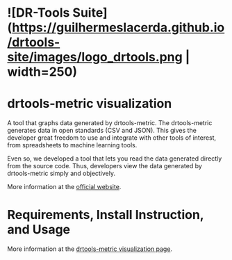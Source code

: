# ![DR-Tools Suite](https://guilhermeslacerda.github.io/drtools-site/images/logo_drtools.png | width=250)

# drtools-metric visualization 

A tool that graphs data generated by drtools-metric.
The drtools-metric generates data in open standards (CSV and JSON).
This gives the developer great freedom to use and integrate with other tools of interest, from spreadsheets to machine learning tools.

Even so, we developed a tool that lets you read the data generated directly from the source code. Thus, developers view the data generated by drtools-metric simply and objectively.

More information at the [official website](https://drtools.dev/). 

# Requirements, Install Instruction, and Usage

More information at the [drtools-metric visualization page](https://guilhermeslacerda.github.io/drtools-site/drtools-metric-visualization.html). 
